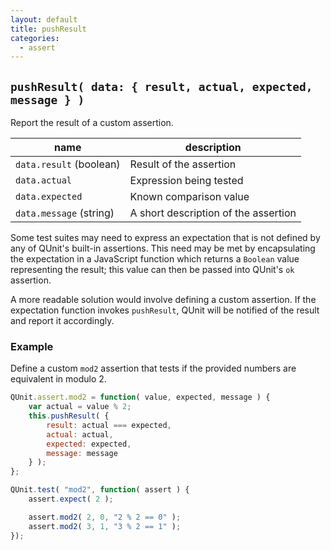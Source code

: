```yaml
---
layout: default
title: pushResult
categories:
  - assert
---
```


## `pushResult( data: { result, actual, expected, message } )`

Report the result of a custom assertion.

| name               | description                          |
|--------------------|--------------------------------------|
| `data.result` (boolean) | Result of the assertion |
| `data.actual` | Expression being tested |
| `data.expected` | Known comparison value |
| `data.message` (string) | A short description of the assertion |

Some test suites may need to express an expectation that is not defined by any of QUnit's built-in assertions. This need may be met by encapsulating the expectation in a JavaScript function which returns a `Boolean` value representing the result; this value can then be passed into QUnit's `ok` assertion.
        
A more readable solution would involve defining a custom assertion. If the expectation function invokes `pushResult`, QUnit will be notified of the result and report it accordingly.
        
### Example

Define a custom `mod2` assertion that tests if the provided numbers are equivalent in modulo 2.

```js
QUnit.assert.mod2 = function( value, expected, message ) {
    var actual = value % 2;
    this.pushResult( {
        result: actual === expected,
        actual: actual,
        expected: expected,
        message: message
    } );
};

QUnit.test( "mod2", function( assert ) {
    assert.expect( 2 );

    assert.mod2( 2, 0, "2 % 2 == 0" );
    assert.mod2( 3, 1, "3 % 2 == 1" );
});
```
